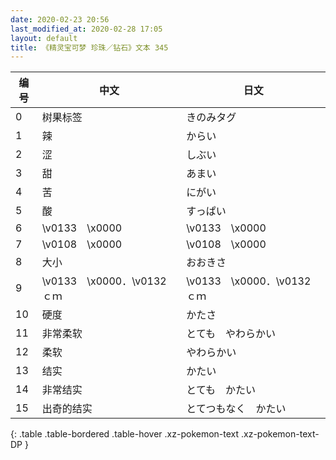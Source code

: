 ```yaml
---
date: 2020-02-23 20:56
last_modified_at: 2020-02-28 17:05
layout: default
title: 《精灵宝可梦 珍珠／钻石》文本 345
---
```

| 编号 | 中文 | 日文 |
| ---- | ---- | ---- |
| 0 | 树果标签 | きのみタグ |
| 1 | 辣 | からい |
| 2 | 涩 | しぶい |
| 3 | 甜 | あまい |
| 4 | 苦 | にがい |
| 5 | 酸 | すっぱい |
| 6 | \v0133　\x0000 | \v0133　\x0000 |
| 7 | \v0108　\x0000 | \v0108　\x0000 |
| 8 | 大小 | おおきさ |
| 9 | \v0133　\x0000．\v0132　　ｃｍ | \v0133　\x0000．\v0132　　ｃｍ |
| 10 | 硬度 | かたさ |
| 11 | 非常柔软 | とても　やわらかい |
| 12 | 柔软 | やわらかい |
| 13 | 结实 | かたい |
| 14 | 非常结实 | とても　かたい |
| 15 | 出奇的结实 | とてつもなく　かたい |
{: .table .table-bordered .table-hover .xz-pokemon-text .xz-pokemon-text-DP }